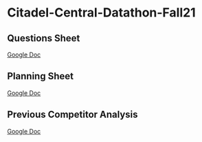 # Citadel-Central-Datathon-Fall21


## Questions Sheet
[Google Doc](https://docs.google.com/document/d/1-N4ZZ4UhQbNJpbsWh2SwzFD6UlUGVN0r3F3LhqZeJ9I/edit?usp=sharing)

## Planning Sheet
[Google Doc](https://docs.google.com/document/d/1zxOu8xR66_-v4k00smhzRjTNvJDsYsKf37HahYHPbaY/edit?usp=sharing)

## Previous Competitor Analysis
[Google Doc](https://docs.google.com/document/d/1cPsGtAQNaPN1d5NrWrOi3gS5G0ncI1NV9CqZNS94NGo/edit?usp=sharing)

